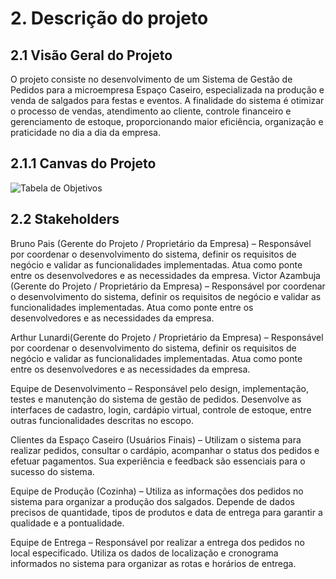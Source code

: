 # 2. Descrição do projeto

## 2.1 Visão Geral do Projeto
O projeto consiste no desenvolvimento de um Sistema de Gestão de Pedidos para a microempresa Espaço Caseiro, especializada na produção e venda de salgados para festas e eventos. A finalidade do sistema é otimizar o processo de vendas, atendimento ao cliente, controle financeiro e gerenciamento de estoque, proporcionando maior eficiência, organização e praticidade no dia a dia da empresa.

## 2.1.1 Canvas do Projeto 
![Tabela de Objetivos](/img/canvas.png)

## 2.2 Stakeholders
Bruno Pais (Gerente do Projeto / Proprietário da Empresa) – Responsável por coordenar o desenvolvimento do sistema, definir os requisitos de negócio e validar as funcionalidades implementadas. Atua como ponte entre os desenvolvedores e as necessidades da empresa.
Victor Azambuja (Gerente do Projeto / Proprietário da Empresa) – Responsável por coordenar o desenvolvimento do sistema, definir os requisitos de negócio e validar as funcionalidades implementadas. Atua como ponte entre os desenvolvedores e as necessidades da empresa.


Arthur Lunardi(Gerente do Projeto / Proprietário da Empresa) – Responsável por coordenar o desenvolvimento do sistema, definir os requisitos de negócio e validar as funcionalidades implementadas. Atua como ponte entre os desenvolvedores e as necessidades da empresa.



Equipe de Desenvolvimento – Responsável pelo design, implementação, testes e manutenção do sistema de gestão de pedidos. Desenvolve as interfaces de cadastro, login, cardápio virtual, controle de estoque, entre outras funcionalidades descritas no escopo.


Clientes da Espaço Caseiro (Usuários Finais) – Utilizam o sistema para realizar pedidos, consultar o cardápio, acompanhar o status dos pedidos e efetuar pagamentos. Sua experiência e feedback são essenciais para o sucesso do sistema.


Equipe de Produção (Cozinha) – Utiliza as informações dos pedidos no sistema para organizar a produção dos salgados. Depende de dados precisos de quantidade, tipos de produtos e data de entrega para garantir a qualidade e a pontualidade.


Equipe de Entrega – Responsável por realizar a entrega dos pedidos no local especificado. Utiliza os dados de localização e cronograma informados no sistema para organizar as rotas e horários de entrega.


